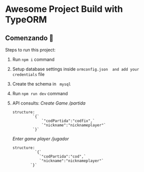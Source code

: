 # Awesome Project Build with TypeORM
## Comenzando 🚀

Steps to run this project:

1. Run `npm i` command
2. Setup database settings inside `ormconfig.json  and add your credentials` file
3. Create the schema in ` mysql` 
4. Run `npm run dev` command
5. API consults:
   _Create Game  /partida_
   ```
   structure:
            `{`
                `"codPartida":"codfix",`
                `"nickname":"nicknameplayer"`
            `}`
    ```

    _Enter game player  /jugador_
    ```
    structure:
              `{`
                `"codPartida":"cod",`
                `"nickname":"nicknameplayer"`
            `}`
    ```
    
